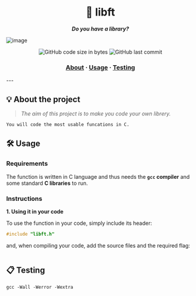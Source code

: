 <h1 align="center">
	📖 libft
</h1>

<p align="center">
	<b><i>Do you have a library?</i></b><br>
</p>

![image](https://github.com/Kevinwmiguel/42_Lisbon_CommonCore/assets/59360014/546d47c3-0f82-4340-b61c-efb3756594a4)

<p align="center">
	<img alt="GitHub code size in bytes" src="https://img.shields.io/github/languages/code-size/Kevinwmiguel/42_Lisbon_CommonCore
/libft?color=lightblue" />
	<img alt="GitHub last commit" src="https://img.shields.io/github/last-commit/Kevinwmiguel/libft?color=green" />
</p>

<h3 align="center">
	<a href="#%EF%B8%8F-about">About</a>
	<span> · </span>
	<a href="#%EF%B8%8F-usage">Usage</a>
	<span> · </span>
	<a href="#-testing">Testing</a>
</h3>
---

## 💡 About the project

> _The aim of this project is to make you code your own librery._

	You will code the most usable funcations in C.

## 🛠️ Usage

### Requirements

The function is written in C language and thus needs the **`gcc` compiler** and some standard **C libraries** to run.

### Instructions

**1. Using it in your code**

To use the function in your code, simply include its header:

```C
#include "libft.h"
```

and, when compiling your code, add the source files and the required flag:

```
```

## 📋 Testing


```shell
gcc -Wall -Werror -Wextra 
```
